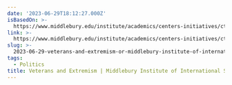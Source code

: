 ```yaml
---
date: '2023-06-29T18:12:27.000Z'
isBasedOn: >-
  https://www.middlebury.edu/institute/academics/centers-initiatives/ctec/research-notes/veterans-and-extremism
link: >-
  https://www.middlebury.edu/institute/academics/centers-initiatives/ctec/research-notes/veterans-and-extremism
slug: >-
  2023-06-29-veterans-and-extremism-or-middlebury-institute-of-international-studies-at-m
tags:
  - Politics
title: Veterans and Extremism | Middlebury Institute of International Studies at M
---
```


